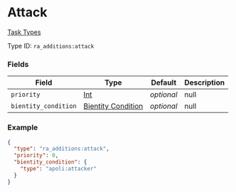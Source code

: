 # Attack
[Task Types](../task_types.md)



Type ID: `ra_additions:attack`
### Fields
 | Field | Type | Default | Description | 
|---|---|---|---|
 | `priority` | [Int](../data_types/int.md) | _optional_ | null | 
 | `bientity_condition` | [Bientity Condition](../bientity_condition_types.md) | _optional_ | null | 

### Example
```json
{
  "type": "ra_additions:attack",
  "priority": 0,
  "bientity_condition": {
    "type": "apoli:attacker"
  }
}
```

